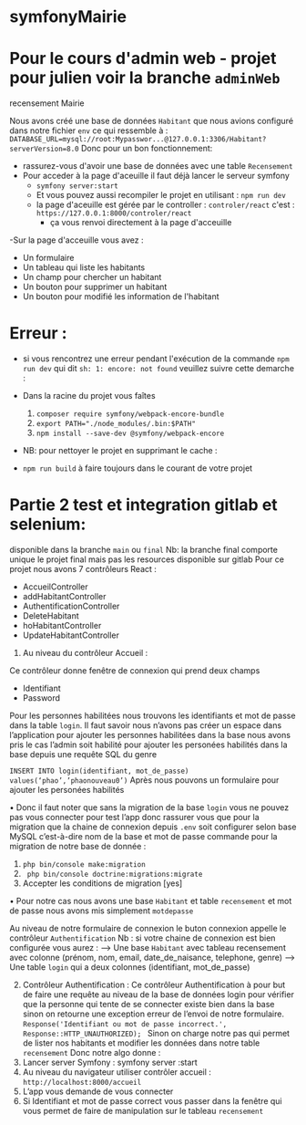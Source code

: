 # symfonyMairie

# Pour le cours d'admin web - projet pour julien voir la branche `adminWeb`
recensement Mairie 

Nous avons créé une base de données `Habitant` que nous avions configuré dans notre fichier `env` ce qui ressemble à :
`DATABASE_URL=mysql://root:Mypasswor...@127.0.0.1:3306/Habitant?serverVersion=8.0`
Donc pour un bon fonctionnement:
- rassurez-vous d'avoir une base de données avec une table `Recensement`
- Pour acceder à la page d'aceuille il faut déjà lancer le serveur symfony
    - `symfony server:start`
    - Et vous pouvez aussi recompiler le projet en utilisant : `npm run dev`
    - la page d'aceuille est gérée par le controller : `controler/react` c'est : `https://127.0.0.1:8000/controler/react`
        - ça vous renvoi directement à la page d'acceuille

-Sur la page d'acceuille vous avez :
  - Un formulaire
  - Un tableau qui liste les habitants
  - Un champ pour chercher un habitant
  - Un bouton pour supprimer un habitant
  - Un bouton pour modifié les information de l'habitant

# Erreur :
- si vous rencontrez une erreur pendant l'exécution de la commande `npm run dev` qui dit `sh: 1: encore: not found` veuillez suivre cette demarche :
- Dans la racine du projet vous faîtes
    1.  `composer require symfony/webpack-encore-bundle`
    2. `export PATH="./node_modules/.bin:$PATH"`
    3. `npm install --save-dev @symfony/webpack-encore`
 
- NB: pour nettoyer le projet en supprimant le cache :
- `npm run build` à faire toujours dans le courant de votre projet

# Partie 2  test et integration gitlab et selenium:
disponible dans la branche `main` ou `final`
Nb: la branche final comporte unique le projet final mais pas les resources disponible sur gitlab
Pour ce projet nous avons  7 contrôleurs React : 

-	AccueilController
-	addHabitantController
-	AuthentificationController
-  	DeleteHabitant
-   hoHabitantController
- 	UpdateHabitantController

1.	Au niveau du contrôleur Accueil :

Ce contrôleur donne fenêtre de connexion  qui prend deux champs 
-	Identifiant 
-	Password 

Pour les personnes habilitées nous trouvons les identifiants et mot de passe  dans la table `login`. Il faut savoir nous n’avons pas créer un espace dans l’application pour ajouter les personnes habilitées dans la base nous avons pris le cas l’admin soit habilité pour ajouter les personées habilités dans la base depuis une requête SQL  du genre 

`INSERT INTO login(identifiant, mot_de_passe) values(‘phao’,’phaonouveau0’)`
Après nous pouvons un formulaire pour ajouter les personées habilités 

•	Donc il faut noter que sans la migration de la base `login`  vous ne pouvez pas vous connecter pour test l’app donc rassurer vous que pour la migration que la chaine de connexion depuis `.env`  soit configurer selon  base MySQL c’est-à-dire nom de la base et mot de passe commande pour la migration de notre base de donnée :
1.	` php bin/console make:migration `
2.	` php bin/console doctrine:migrations:migrate`
3.	Accepter les conditions de migration [yes]

•	Pour notre cas nous avons une base `Habitant` et table `recensement` et mot de passe nous avons mis simplement `motdepasse`

Au niveau de notre formulaire de connexion le buton connexion appelle le contrôleur `Authentification`
Nb : si votre chaine de connexion est bien configurée vous aurez :
-->	Une base `Habitant` avec tableau recensement avec colonne (prénom, nom, email, date_de_naisance, telephone, genre)
-->	Une table `login` qui a deux colonnes (identifiant, mot_de_passe)

2.	Contrôleur Authentification :
Ce contrôleur Authentification à pour but de faire une requête au niveau de la base de données login pour vérifier que la personne qui tente de se connecter existe bien dans la base sinon on retourne une exception erreur de l’envoi de notre formulaire.
`Response('Identifiant ou mot de passe incorrect.', Response::HTTP_UNAUTHORIZED);
`
Sinon on charge notre pas qui permet de lister nos habitants et modifier les données dans  notre table `recensement`
Donc notre algo donne :
1.	Lancer server Symfony : symfony server :start
2.	Au niveau du navigateur utiliser contrôler accueil : `http://localhost:8000/accueil`
3.	L’app vous demande de vous connecter 
4.	Si Identifiant et mot de passe correct  vous passer dans la fenêtre qui vous permet de faire de manipulation sur le tableau `recensement`
 


